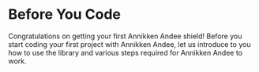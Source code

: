 # Before You Code

Congratulations on getting your first Annikken Andee shield! Before you start coding your first project with Annikken Andee, let us introduce to you how to use the library and various steps required for Annikken Andee to work.

## 